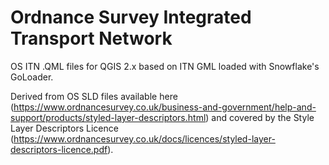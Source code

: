 Ordnance Survey Integrated Transport Network
============================================

OS ITN .QML files for QGIS 2.x based on ITN GML loaded with Snowflake's GoLoader.

Derived from OS SLD files available here (https://www.ordnancesurvey.co.uk/business-and-government/help-and-support/products/styled-layer-descriptors.html) and covered by the Style Layer Descriptors Licence (https://www.ordnancesurvey.co.uk/docs/licences/styled-layer-descriptors-licence.pdf).

